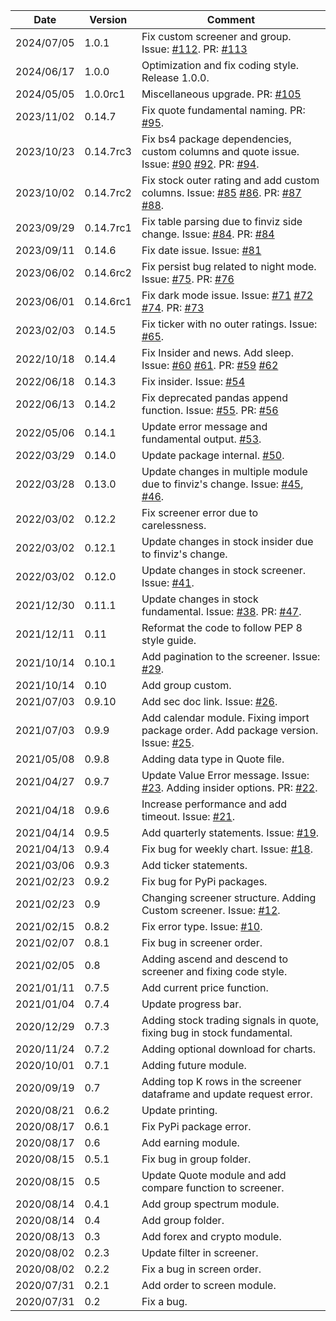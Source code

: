 | Date       | Version   | Comment                                                                                                                                                                                                                                                                                 |
| ---------- | --------- | --------------------------------------------------------------------------------------------------------------------------------------------------------------------------------------------------------------------------------------------------------------------------------------- |
| 2024/07/05 | 1.0.1 | Fix custom screener and group. Issue: [#112](https://github.com/lit26/finvizfinance/issues/112). PR: [#113](https://github.com/lit26/finvizfinance/pull/113) | 
| 2024/06/17 | 1.0.0 | Optimization and fix coding style. Release 1.0.0. | 
| 2024/05/05 | 1.0.0rc1 | Miscellaneous upgrade. PR: [#105](https://github.com/lit26/finvizfinance/pull/105) | 
| 2023/11/02 | 0.14.7 | Fix quote fundamental naming. PR: [#95](https://github.com/lit26/finvizfinance/pull/95).                                        |
| 2023/10/23 | 0.14.7rc3 | Fix bs4 package dependencies, custom columns and quote issue. Issue: [#90](https://github.com/lit26/finvizfinance/issues/90) [#92](https://github.com/lit26/finvizfinance/issues/92). PR: [#94](https://github.com/lit26/finvizfinance/pull/94).                                        |
| 2023/10/02 | 0.14.7rc2 | Fix stock outer rating and add custom columns. Issue: [#85](https://github.com/lit26/finvizfinance/issues/85) [#86](https://github.com/lit26/finvizfinance/issues/86). PR: [#87](https://github.com/lit26/finvizfinance/pull/87) [#88](https://github.com/lit26/finvizfinance/pull/88). |
| 2023/09/29 | 0.14.7rc1 | Fix table parsing due to finviz side change. Issue: [#84](https://github.com/lit26/finvizfinance/issues/84). PR: [#84](https://github.com/lit26/finvizfinance/pull/84)                                                                                                                  |
| 2023/09/11 | 0.14.6    | Fix date issue. Issue: [#81](https://github.com/lit26/finvizfinance/issues/81)                                                                                                                                                                                                          |
| 2023/06/02 | 0.14.6rc2 | Fix persist bug related to night mode. Issue: [#75](https://github.com/lit26/finvizfinance/issues/75). PR: [#76](https://github.com/lit26/finvizfinance/pull/76)                                                                                                                        |
| 2023/06/01 | 0.14.6rc1 | Fix dark mode issue. Issue: [#71](https://github.com/lit26/finvizfinance/issues/71) [#72](https://github.com/lit26/finvizfinance/issues/72) [#74](https://github.com/lit26/finvizfinance/issues/74). PR: [#73](https://github.com/lit26/finvizfinance/pull/73)                          |
| 2023/02/03 | 0.14.5    | Fix ticker with no outer ratings. Issue: [#65](https://github.com/lit26/finvizfinance/issues/65).                                                                                                                                                                                       |
| 2022/10/18 | 0.14.4    | Fix Insider and news. Add sleep. Issue: [#60](https://github.com/lit26/finvizfinance/issues/60) [#61](https://github.com/lit26/finvizfinance/issues/61). PR: [#59](https://github.com/lit26/finvizfinance/pull/59) [#62](https://github.com/lit26/finvizfinance/pull/62)                |
| 2022/06/18 | 0.14.3    | Fix insider. Issue: [#54](https://github.com/lit26/finvizfinance/issues/54)                                                                                                                                                                                                             |
| 2022/06/13 | 0.14.2    | Fix deprecated pandas append function. Issue: [#55](https://github.com/lit26/finvizfinance/issues/55). PR: [#56](https://github.com/lit26/finvizfinance/pull/56)                                                                                                                        |
| 2022/05/06 | 0.14.1    | Update error message and fundamental output. [#53](https://github.com/lit26/finvizfinance/pull/53).                                                                                                                                                                                     |
| 2022/03/29 | 0.14.0    | Update package internal. [#50](https://github.com/lit26/finvizfinance/pull/50).                                                                                                                                                                                                         |
| 2022/03/28 | 0.13.0    | Update changes in multiple module due to finviz's change. Issue: [#45](https://github.com/lit26/finvizfinance/issues/45), [#46](https://github.com/lit26/finvizfinance/issues/46).                                                                                                      |
| 2022/03/02 | 0.12.2    | Fix screener error due to carelessness.                                                                                                                                                                                                                                                 |
| 2022/03/02 | 0.12.1    | Update changes in stock insider due to finviz's change.                                                                                                                                                                                                                                 |
| 2022/03/02 | 0.12.0    | Update changes in stock screener. Issue: [#41](https://github.com/lit26/finvizfinance/issues/41).                                                                                                                                                                                       |
| 2021/12/30 | 0.11.1    | Update changes in stock fundamental. Issue: [#38](https://github.com/lit26/finvizfinance/issues/38). PR: [#47](https://github.com/lit26/finvizfinance/pull/37).                                                                                                                         |
| 2021/12/11 | 0.11      | Reformat the code to follow PEP 8 style guide.                                                                                                                                                                                                                                          |
| 2021/10/14 | 0.10.1    | Add pagination to the screener. Issue: [#29](https://github.com/lit26/finvizfinance/issues/29).                                                                                                                                                                                         |
| 2021/10/14 | 0.10      | Add group custom.                                                                                                                                                                                                                                                                       |
| 2021/07/03 | 0.9.10    | Add sec doc link. Issue: [#26](https://github.com/lit26/finvizfinance/issues/26).                                                                                                                                                                                                       |
| 2021/07/03 | 0.9.9     | Add calendar module. Fixing import package order. Add package version. Issue: [#25](https://github.com/lit26/finvizfinance/issues/25).                                                                                                                                                  |
| 2021/05/08 | 0.9.8     | Adding data type in Quote file.                                                                                                                                                                                                                                                         |
| 2021/04/27 | 0.9.7     | Update Value Error message. Issue: [#23](https://github.com/lit26/finvizfinance/issues/23). Adding insider options. PR: [#22](https://github.com/lit26/finvizfinance/pull/22).                                                                                                          |
| 2021/04/18 | 0.9.6     | Increase performance and add timeout. Issue: [#21](https://github.com/lit26/finvizfinance/issues/21).                                                                                                                                                                                   |
| 2021/04/14 | 0.9.5     | Add quarterly statements. Issue: [#19](https://github.com/lit26/finvizfinance/issues/19).                                                                                                                                                                                               |
| 2021/04/13 | 0.9.4     | Fix bug for weekly chart. Issue: [#18](https://github.com/lit26/finvizfinance/issues/18).                                                                                                                                                                                               |
| 2021/03/06 | 0.9.3     | Add ticker statements.                                                                                                                                                                                                                                                                  |
| 2021/02/23 | 0.9.2     | Fix bug for PyPi packages.                                                                                                                                                                                                                                                              |
| 2021/02/23 | 0.9       | Changing screener structure. Adding Custom screener. Issue: [#12](https://github.com/lit26/finvizfinance/issues/12).                                                                                                                                                                    |
| 2021/02/15 | 0.8.2     | Fix error type. Issue: [#10](https://github.com/lit26/finvizfinance/issues/10).                                                                                                                                                                                                         |
| 2021/02/07 | 0.8.1     | Fix bug in screener order.                                                                                                                                                                                                                                                              |
| 2021/02/05 | 0.8       | Adding ascend and descend to screener and fixing code style.                                                                                                                                                                                                                            |
| 2021/01/11 | 0.7.5     | Add current price function.                                                                                                                                                                                                                                                             |
| 2021/01/04 | 0.7.4     | Update progress bar.                                                                                                                                                                                                                                                                    |
| 2020/12/29 | 0.7.3     | Adding stock trading signals in quote, fixing bug in stock fundamental.                                                                                                                                                                                                                 |
| 2020/11/24 | 0.7.2     | Adding optional download for charts.                                                                                                                                                                                                                                                    |
| 2020/10/01 | 0.7.1     | Adding future module.                                                                                                                                                                                                                                                                   |
| 2020/09/19 | 0.7       | Adding top K rows in the screener dataframe and update request error.                                                                                                                                                                                                                   |
| 2020/08/21 | 0.6.2     | Update printing.                                                                                                                                                                                                                                                                        |
| 2020/08/17 | 0.6.1     | Fix PyPi package error.                                                                                                                                                                                                                                                                 |
| 2020/08/17 | 0.6       | Add earning module.                                                                                                                                                                                                                                                                     |
| 2020/08/15 | 0.5.1     | Fix bug in group folder.                                                                                                                                                                                                                                                                |
| 2020/08/15 | 0.5       | Update Quote module and add compare function to screener.                                                                                                                                                                                                                               |
| 2020/08/14 | 0.4.1     | Add group spectrum module.                                                                                                                                                                                                                                                              |
| 2020/08/14 | 0.4       | Add group folder.                                                                                                                                                                                                                                                                       |
| 2020/08/13 | 0.3       | Add forex and crypto module.                                                                                                                                                                                                                                                            |
| 2020/08/02 | 0.2.3     | Update filter in screener.                                                                                                                                                                                                                                                              |
| 2020/08/02 | 0.2.2     | Fix a bug in screen order.                                                                                                                                                                                                                                                              |
| 2020/07/31 | 0.2.1     | Add order to screen module.                                                                                                                                                                                                                                                             |
| 2020/07/31 | 0.2       | Fix a bug.                                                                                                                                                                                                                                                                              |
